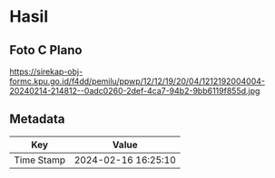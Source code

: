 # Hasil

## Foto C Plano

https://sirekap-obj-formc.kpu.go.id/f4dd/pemilu/ppwp/12/12/19/20/04/1212192004004-20240214-214812--0adc0260-2def-4ca7-94b2-9bb6119f855d.jpg


## Metadata

| Key        | Value               |
| ---------- | ------------------- |
| Time Stamp | 2024-02-16 16:25:10 |



